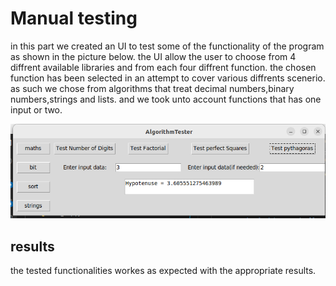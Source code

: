# Manual testing

in this part we created an UI to test some of the functionality of the program as shown in the picture below.
the UI allow the user to choose from 4 diffrent available libraries and from each four diffrent function.
the chosen function has been selected in an attempt to cover various diffrents scenerio.
as such we chose from algorithms that treat decimal numbers,binary numbers,strings and lists.
and we took unto account functions that has one input or two.


![manual testing](./img/manual_testing.png)

## results
the tested functionalities workes as expected with the appropriate results.

